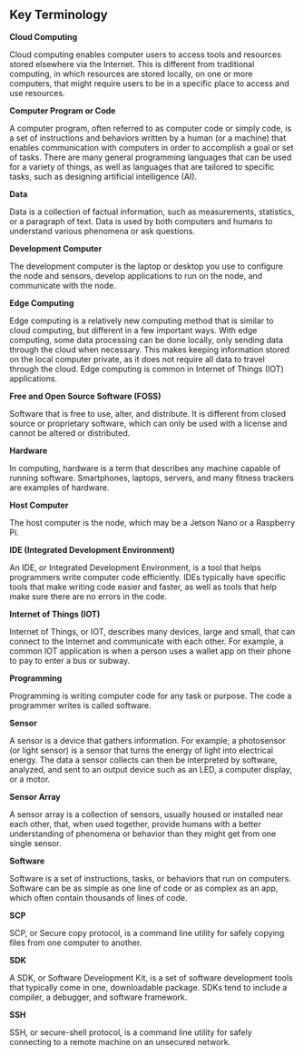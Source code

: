 ## **Key Terminology**

**Cloud Computing** 

Cloud computing enables computer users to access tools and resources stored elsewhere via the Internet. This is different from traditional computing, in which resources are stored locally, on one or more computers, that might require users to be in a specific place to access and use resources. 

**Computer Program or Code**

A computer program, often referred to as computer code or simply code, is a set of instructions and behaviors written by a human (or a machine) that enables communication with computers in order to accomplish a goal or set of tasks. There are many general programming languages that can be used for a variety of things, as well as languages that are tailored to specific tasks, such as designing artificial intelligence (AI).

**Data**

Data is a collection of factual information, such as measurements, statistics, or a paragraph of text. Data is used by both computers and humans to understand various phenomena or ask questions.

**Development Computer**

The development computer is the laptop or desktop you use to configure the node and sensors, develop applications to run on the node, and communicate with the node. 

**Edge Computing**

Edge computing is a relatively new computing method that is similar to cloud computing, but different in a few important ways. With edge computing, some data processing can be done locally, only sending data through the cloud when necessary. This makes keeping information stored on the local computer private, as it does not require all data to travel through the cloud. Edge computing is common in Internet of Things (IOT) applications. 

**Free and Open Source Software (FOSS)**

Software that is free to use, alter, and distribute. It is different from closed source or proprietary software, which can only be used with a license and cannot be altered or distributed.

**Hardware**

In computing, hardware is a term that describes any machine capable of running software. Smartphones, laptops, servers, and many fitness trackers are examples of hardware.

**Host Computer**

The host computer is the node, which may be a Jetson Nano or a Raspberry Pi. 

**IDE (Integrated Development Environment)**

An IDE, or Integrated Development Environment, is a tool that helps programmers write computer code efficiently. IDEs typically have specific tools that make writing code easier and faster, as well as tools that help make sure there are no errors in the code. 

**Internet of Things (IOT)**

Internet of Things, or IOT, describes many devices, large and small, that can connect to the Internet and communicate with each other. For example, a common IOT application is when a person uses a wallet app on their phone to pay to enter a bus or subway.

**Programming**

Programming is writing computer code for any task or purpose. The code a programmer writes is called software.

**Sensor**

A sensor is a device that gathers information. For example, a photosensor (or light sensor) is a sensor that turns the energy of light into electrical energy. The data a sensor collects can then be interpreted by software, analyzed, and sent to an output device such as an LED, a computer display, or a motor.

**Sensor Array**

A sensor array is a collection of sensors, usually housed or installed near each other, that, when used together, provide humans with a better understanding of phenomena or behavior than they might get from one single sensor. 

**Software**

Software is a set of instructions, tasks, or behaviors that run on computers. Software can be as simple as one line of code or as complex as an app, which often contain thousands of lines of code.

**SCP**

SCP, or Secure copy protocol, is a command line utility for safely copying files from one computer to another.

**SDK**

A SDK, or Software Development Kit, is a set of software development tools that typically come in one, downloadable package. SDKs tend to include a compiler, a debugger, and software framework.

**SSH**

SSH, or secure-shell protocol, is a command line utility for safely connecting to a remote machine on an unsecured network.


